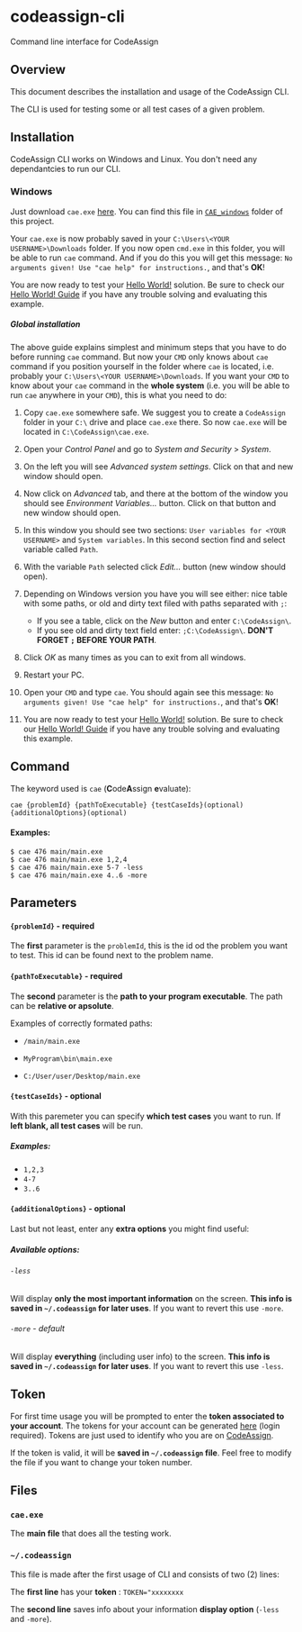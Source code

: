 # codeassign-cli
Command line interface for CodeAssign

## Overview

This document describes the installation and usage of the CodeAssign CLI.

The CLI is used for testing some or all test cases of a given problem.

## Installation

CodeAssign CLI works on Windows and Linux. You don't need any dependantcies to run our CLI.

### Windows

Just download `cae.exe` [here](https://github.com/codeassign/codeassign-cli/raw/master/CLI_Windows/cae.exe). You can find this file in [`CAE_windows`](https://github.com/codeassign/codeassign-cli/tree/master/CLI_windows) folder of this project.

Your `cae.exe` is now probably saved in your `C:\Users\<YOUR USERNAME>\Downloads` folder. If you now open `cmd.exe` in this folder, you will be able to run `cae` command. And if you do this you will get this message: `No arguments given! Use "cae help" for instructions.`, and that's **OK**!

You are now ready to test your [Hello World!](http://codeassign.com/groups/39/problems/87) solution. Be sure to check our [Hello World! Guide](http://codeassign.com/guide) if you have any trouble solving and evaluating this example.

##### Global installation

The above guide explains simplest and minimum steps that you have to do before running `cae` command. But now your `CMD` only knows about `cae` command if you position yourself in the folder where `cae` is located, i.e. probably your `C:\Users\<YOUR USERNAME>\Downloads`. If you want your `CMD` to know about your `cae` command in the **whole system** (i.e. you will be able to run `cae` anywhere in your `CMD`), this is what you need to do:

1. Copy `cae.exe` somewhere safe. We suggest you to create a `CodeAssign` folder in your `C:\` drive and place `cae.exe` there. So now `cae.exe` will be located in `C:\CodeAssign\cae.exe`.

2. Open your *Control Panel* and go to *System and Security* > *System*.

3. On the left you will see *Advanced system settings*. Click on that and new window should open.

4. Now click on *Advanced* tab, and there at the bottom of the window you should see *Environment Variables...* button. Click on that button and new window should open.

5. In this window you should see two sections: `User variables for <YOUR USERNAME>` and `System variables`. In this second section find and select variable called `Path`.

6. With the variable `Path` selected click *Edit...* button (new window should open).

7. Depending on Windows version you have you will see either: nice table with some paths, or old and dirty text filed with paths separated with `;`:

    * If you see a table, click on the *New* button and enter `C:\CodeAssign\`.
    * If you see old and dirty text field enter: `;C:\CodeAssign\`. **DON'T FORGET `;` BEFORE YOUR PATH**.

8. Click *OK* as many times as you can to exit from all windows.

9. Restart your PC.

10. Open your `CMD` and type `cae`. You should again see this message: `No arguments given! Use "cae help" for instructions.`, and that's **OK**!

11. You are now ready to test your [Hello World!](http://codeassign.com/groups/39/problems/87) solution. Be sure to check our [Hello World! Guide](http://codeassign.com/guide) if you have any trouble solving and evaluating this example.

## Command

The keyword used is `cae` (**C**ode**A**ssign **e**valuate):

```
cae {problemId} {pathToExecutable} {testCaseIds}(optional)  {additionalOptions}(optional)
```

#### Examples:

```
$ cae 476 main/main.exe
$ cae 476 main/main.exe 1,2,4
$ cae 476 main/main.exe 5-7 -less
$ cae 476 main/main.exe 4..6 -more
```

## Parameters

#### `{problemId}` - required

The **first** parameter is the `problemId`, this is the id od the problem you want to test. This id can be found next to the problem name.

#### `{pathToExecutable}` - required

The **second** parameter is the **path to your program executable**. The path can be **relative or apsolute**.

Examples of correctly formated paths:

* `/main/main.exe`

* `MyProgram\bin\main.exe`

* `C:/User/user/Desktop/main.exe`

#### `{testCaseIds}` - optional

With this paremeter you can specify **which test cases** you want to run. If **left blank, all test cases** will be run.

##### Examples:

* `1,2,3`
* `4-7`
* `3..6`

#### `{additionalOptions}` - optional

Last but not least, enter any **extra options** you might find useful:

##### Available options:

###### `-less`

Will display **only the most important information** on the screen. **This info is saved in `~/.codeassign` for later uses**. If you want to revert this use `-more`.


###### `-more` - default

Will display **everything** (including user info) to the screen. **This info is saved in `~/.codeassign` for later uses**. If you want to revert this use `-less`.


## Token

For first time usage you will be prompted to enter the **token associated to your account**. The tokens for your account can be generated [here](http://codeassign.com/tokens) (login required). Tokens are just used to identify who you are on [CodeAssign](http://codeassign.com).

If the token is valid, it will be **saved in `~/.codeassign` file**. Feel free to modify the file if you want to change your token number.


## Files

### `cae.exe`

The **main file** that does all the testing work.


### `~/.codeassign`

This file is made after the first usage of CLI and consists of two (2) lines:

The **first line** has your **token** : `TOKEN="xxxxxxxx`

The **second line** saves info about your information **display option** (`-less` and `-more`).
